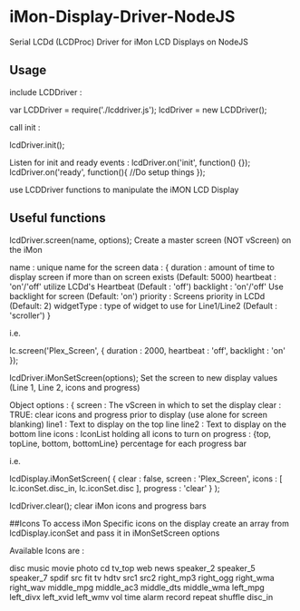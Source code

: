# iMon-Display-Driver-NodeJS
Serial LCDd (LCDProc) Driver for iMon LCD Displays on NodeJS

## Usage
include LCDDriver :

var LCDDriver = require('./lcddriver.js');
lcdDriver = new LCDDriver();

call init :

lcdDriver.init();

Listen for init and ready events :
lcdDriver.on('init', function() {});
lcdDriver.on('ready', function(){
  //Do setup things
});

use LCDDriver functions to manipulate the iMON LCD Display

## Useful functions
lcdDriver.screen(name, options);
Create a master screen (NOT vScreen) on the iMon

  name : unique name for the screen
  data : {
    duration : amount of time to display screen if more than on screen exists (Default: 5000)
    heartbeat : 'on'/'off' utilize LCDd's Heartbeat (Default : 'off')
    backlight : 'on'/'off' Use backlight for screen (Default: 'on')
    priority : Screens priority in LCDd (Default: 2)
    widgetType : type of widget to use for Line1/Line2 (Default : 'scroller')
  }
  
i.e.

lc.screen('Plex_Screen', {
  duration : 2000,
  heartbeat : 'off',
  backlight : 'on'
});

lcdDriver.iMonSetScreen(options);
 Set the screen to new display values (Line 1, Line 2, icons and progress)

  Object options : {
    screen : The vScreen in which to set the display
    clear : TRUE: clear icons and progress prior to display (use alone for screen blanking)
    line1 : Text to display on the top line
    line2 : Text to display on the bottom line
    icons : IconList holding all icons to turn on
    progress : {top, topLine, bottom, bottomLine} percentage for each progress bar
    
i.e.

lcdDisplay.iMonSetScreen(
  {
      clear : false,
      screen : 'Plex_Screen',
      icons : [
          lc.iconSet.disc_in,
          lc.iconSet.disc
      ],
      progress : 'clear'
  }
);

lcdDriver.clear();
clear iMon icons and progress bars

##Icons
To access iMon Specific icons on the display create an array from lcdDisplay.iconSet
and pass it in iMonSetScreen options

Available Icons are :

  disc
  music
  movie
  photo
  cd
  tv_top
  web
  news
  speaker_2
  speaker_5
  speaker_7
  spdif
  src
  fit
  tv
  hdtv
  src1
  src2
  right_mp3
  right_ogg
  right_wma
  right_wav
  middle_mpg
  middle_ac3
  middle_dts
  middle_wma
  left_mpg
  left_divx
  left_xvid
  left_wmv
  vol
  time
  alarm
  record
  repeat
  shuffle
  disc_in
